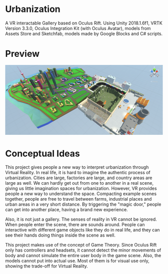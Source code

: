 # Urbanization
A VR interactable Gallery based on Oculus Rift. Using Unity 2018.1.6f1, VRTK Version 3.3.0, Oculus Integration Kit (with Oculus Avatar), models from Assets Store and Sketchfab, models made by Google Blocks and C# scripts.

# Preview
<p align="center">
  <img src="ProjectPreview.png">
</p>

# Conceptual Ideas
This project gives people a new way to interpret urbanization through Virtual Reality. In real life, it is hard to imagine the authentic process of urbanization. Cities are large, factories are large, and country areas are large as well. We can hardly get out from one to another in a real scene, giving us little imagination spaces for urbanization. However, VR provides people a new way to understand the space. Compacting example scenes together, people are free to travel between farms, industrial places and urban areas in a very short distance. By triggering the "magic door," people can get into another place, having a brand new experience. 

Also, it is not just a gallery. The senses of reality in VR cannot be ignored. When people enter the scene, there are sounds around. People can interactive with different game objects like they do in real life, and they can see their hands doing things inside the scene as well.

This project makes use of the concept of Game Theory. Since Oculus Rift only has controllers and headsets, it cannot detect the minor movements of body and cannot simulate the entire user body in the game scene. Also, the models cannot put into actual use. Most of them is for visual use only, showing the trade-off for Virtual Reality.